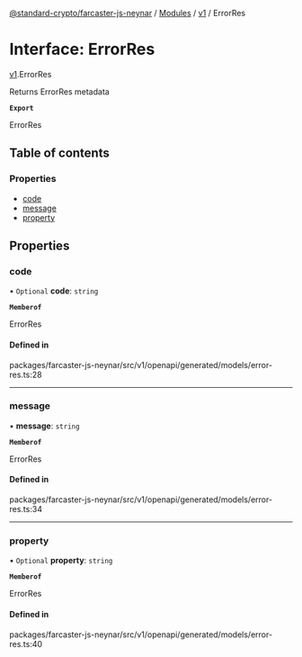[@standard-crypto/farcaster-js-neynar](../README.md) / [Modules](../modules.md) / [v1](../modules/v1.md) / ErrorRes

# Interface: ErrorRes

[v1](../modules/v1.md).ErrorRes

Returns ErrorRes metadata

**`Export`**

ErrorRes

## Table of contents

### Properties

- [code](v1.ErrorRes.md#code)
- [message](v1.ErrorRes.md#message)
- [property](v1.ErrorRes.md#property)

## Properties

### code

• `Optional` **code**: `string`

**`Memberof`**

ErrorRes

#### Defined in

packages/farcaster-js-neynar/src/v1/openapi/generated/models/error-res.ts:28

___

### message

• **message**: `string`

**`Memberof`**

ErrorRes

#### Defined in

packages/farcaster-js-neynar/src/v1/openapi/generated/models/error-res.ts:34

___

### property

• `Optional` **property**: `string`

**`Memberof`**

ErrorRes

#### Defined in

packages/farcaster-js-neynar/src/v1/openapi/generated/models/error-res.ts:40

